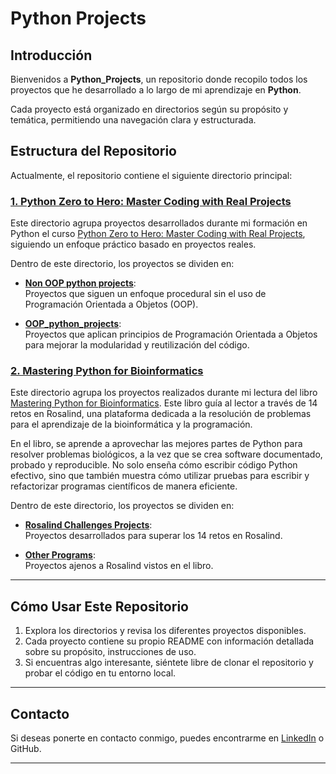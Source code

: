 # Python Projects  

## Introducción  
Bienvenidos a **Python_Projects**, un repositorio donde recopilo todos los proyectos que he desarrollado a lo largo de mi aprendizaje en **Python**.  

Cada proyecto está organizado en directorios según su propósito y temática, permitiendo una navegación clara y estructurada.  

## Estructura del Repositorio  

Actualmente, el repositorio contiene el siguiente directorio principal:  

### [1. Python Zero to Hero: Master Coding with Real Projects](./Python_Zero_to_Hero-Master_Coding_with_Real_Projects/)  
Este directorio agrupa proyectos desarrollados durante mi formación en Python el curso [Python Zero to Hero: Master Coding with Real Projects](https://www.udemy.com/course/python-project-masterclass/), siguiendo un enfoque práctico basado en proyectos reales.  

Dentro de este directorio, los proyectos se dividen en:  

- **[Non OOP python projects](./Python_Zero_to_Hero-Master_Coding_with_Real_Projects/non_oop_python_projects/)**:  
  Proyectos que siguen un enfoque procedural sin el uso de Programación Orientada a Objetos (OOP).  

- **[OOP_python_projects](./Python_Zero_to_Hero-Master_Coding_with_Real_Projects/OOP_python_projects/)**:  
  Proyectos que aplican principios de Programación Orientada a Objetos para mejorar la modularidad y reutilización del código.  

### [2. Mastering Python for Bioinformatics](./Mastering_Python_for_Bioinformatics/)
Este directorio agrupa los proyectos realizados durante mi lectura del libro [Mastering Python for Bioinformatics](https://learning.oreilly.com/library/view/mastering-python-for/9781098100872/). Este libro guía al lector a través de 14 retos en Rosalind, una plataforma dedicada a la resolución de problemas para el aprendizaje de la bioinformática y la programación.

En el libro, se aprende a aprovechar las mejores partes de Python para resolver problemas biológicos, a la vez que se crea software documentado, probado y reproducible. No solo enseña cómo escribir código Python efectivo, sino que también muestra cómo utilizar pruebas para escribir y refactorizar programas científicos de manera eficiente.

Dentro de este directorio, los proyectos se dividen en:  

- **[Rosalind Challenges Projects](./Mastering_Python_for_Bioinformatics/Rosalind_Challenges_Projects/)**:  
  Proyectos desarrollados para superar los 14 retos en Rosalind.  

- **[Other Programs](./Mastering_Python_for_Bioinformatics/Other_Programs/)**:  
  Proyectos ajenos a Rosalind vistos en el libro.
  
---

## Cómo Usar Este Repositorio  

1. Explora los directorios y revisa los diferentes proyectos disponibles.  
2. Cada proyecto contiene su propio README con información detallada sobre su propósito, instrucciones de uso.  
3. Si encuentras algo interesante, siéntete libre de clonar el repositorio y probar el código en tu entorno local.

---

## Contacto  

Si deseas ponerte en contacto conmigo, puedes encontrarme en [LinkedIn](https://www.linkedin.com/in/elias-korchi-meziani-4131b121b/) o GitHub.  

---
